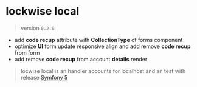 # lockwise local

> version `0.2.0`

- add **code recup** attribute  with **CollectionType** of forms component
- optimize **UI** form update responsive align and add remove **code recup** from form
- add remove **code recup** from account **details** render

> locwise local is an handler accounts for localhost and an test with release [Symfony 5](https://symfony.com)